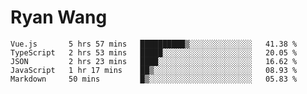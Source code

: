 # Ryan Wang

<!--START_SECTION:waka-->
```text
Vue.js       5 hrs 57 mins   ██████████▒░░░░░░░░░░░░░░   41.38 % 
TypeScript   2 hrs 53 mins   █████░░░░░░░░░░░░░░░░░░░░   20.05 % 
JSON         2 hrs 23 mins   ████░░░░░░░░░░░░░░░░░░░░░   16.62 % 
JavaScript   1 hr 17 mins    ██▒░░░░░░░░░░░░░░░░░░░░░░   08.93 % 
Markdown     50 mins         █▒░░░░░░░░░░░░░░░░░░░░░░░   05.83 % 
```
<!--END_SECTION:waka-->
